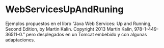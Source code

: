 # WebServicesUpAndRuning
Ejemplos propuestos en el libro “Java Web Services: Up and Running, Second Edition, by Martin Kalin. Copyright 2013 Martin Kalin, 978-1-449-36511-0.” pero desplegados en un Tomcat embebido y con algunas adaptaciones.
